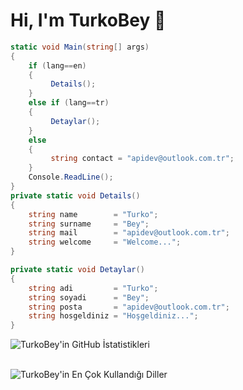 # Hi, I'm TurkoBey 👋

```csharp
static void Main(string[] args)
{
	if (lang==en)
	{
	     Details();
	}
	else if (lang==tr)
	{
	     Detaylar();
	}
	else
	{
	     string contact = "apidev@outlook.com.tr";
	}
	Console.ReadLine();
}
private static void Details()
{
	string name        = "Turko";
	string surname     = "Bey";
	string mail        = "apidev@outlook.com.tr";
	string welcome     = "Welcome...";
}

private static void Detaylar()
{
	string adi         = "Turko";
	string soyadi      = "Bey";
	string posta       = "apidev@outlook.com.tr";
	string hosgeldiniz = "Hoşgeldiniz...";
}
```
  ![TurkoBey'in GitHub İstatistikleri](https://github-readme-stats.vercel.app/api?username=TurkoBey&show_icons=true&theme=dark)<br><br>
  
  ![TurkoBey'in En Çok Kullandığı Diller](https://github-readme-stats.vercel.app/api/top-langs/?username=TurkoBey&layout=compact&theme=dark)




         
